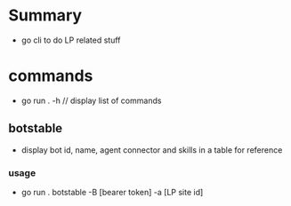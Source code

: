# Summary
- go cli to do LP related stuff

# commands
- go run . -h // display list of commands

## botstable
- display bot id, name, agent connector and skills in a table for reference

### usage
- go run . botstable -B [bearer token] -a [LP site id]


